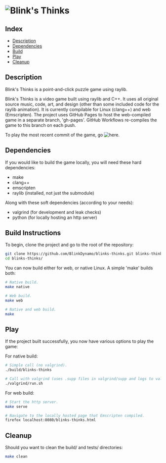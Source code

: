 # ![Blink's Thinks](img/blinks-thinks.png)

## Index
* [Description](#description)
* [Dependencies](#dependencies)
* [Build](#build-instructions)
* [Play](#play)
* [Cleanup](#cleanup)

## Description
Blink's Thinks is a point-and-click puzzle game using raylib.

Blink's Thinks is a video game built using raylib and C++. It uses all original source music, 
code, art, and design (other than some included code for the raylib animation). It is currently 
compilable for Linux (clang++) and web (Emscripten). The project uses GitHub Pages to host the 
web-compiled game in a separate branch, 'gh-pages'. GitHub Workflows re-compiles the game to 
this branch on each push.

To play the most recent commit of the game, go ![here](blinkdynamo.github.io/blinks-thinks/).

## Dependencies
If you would like to build the game locally, you will need these hard dependencies:
* make
* clang++
* emscripten
* raylib (installed, not just the submodule)

Along with these soft dependencies (according to your needs):
* valgrind (for development and leak checks)
* python (for locally hosting an http server)

## Build Instructions
To begin, clone the project and go to the root of the repository:

```bash
git clone https://github.com/BlinkDynamo/blinks-thinks.git blinks-thinks
cd blinks-thinks/
```

You can now build either for web, or native Linux. A simple 'make' builds both:
```bash
# Native build.
make native

# Web build.
make web

# Native and web build.
make
``` 

## Play
If the project built successfully, you now have various options to play the game: 

For native build:
```bash
# Simple call (no valgrind).
./build/blinks-thinks

# Call with valgrind (uses .supp files in valgrind/supp and logs to valgrind/log).
./valgrind/run.sh
```

For web build:
```bash
# Start the http server.
make serve

# Navigate to the locally hosted page that Emscripten compiled.
firefox localhost:8080/blinks-thinks.html
```

## Cleanup
Should you want to clean the build/ and tests/ directories:
```bash
make clean
```
